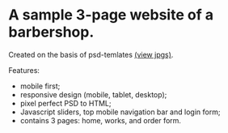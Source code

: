 # A sample 3-page website of a barbershop.
Created on the basis of psd-temlates <a href="https://github.com/DmitryBochkov/barbershop-rwd/tree/master/templates-jpg" target="_blank">(view jpgs)</a>.

Features:
<ul>
  <li>mobile first;</li>
  <li>responsive design (mobile, tablet, desktop);</li>
  <li>pixel perfect PSD to HTML;</li>
  <li>Javascript sliders, top mobile navigation bar and login form;</li>
  <li>contains 3 pages: home, works, and order form.</li>
</ul>
